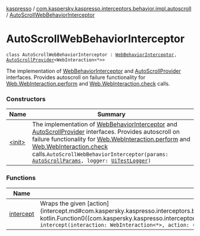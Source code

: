 [kaspresso](../../index.md) / [com.kaspersky.kaspresso.interceptors.behavior.impl.autoscroll](../index.md) / [AutoScrollWebBehaviorInterceptor](./index.md)

# AutoScrollWebBehaviorInterceptor

`class AutoScrollWebBehaviorInterceptor : `[`WebBehaviorInterceptor`](../../com.kaspersky.kaspresso.interceptors.behavior/-web-behavior-interceptor.md)`, `[`AutoScrollProvider`](../../com.kaspersky.kaspresso.autoscroll/-auto-scroll-provider/index.md)`<WebInteraction<*>>`

The implementation of [WebBehaviorInterceptor](../../com.kaspersky.kaspresso.interceptors.behavior/-web-behavior-interceptor.md) and [AutoScrollProvider](../../com.kaspersky.kaspresso.autoscroll/-auto-scroll-provider/index.md) interfaces.
Provides autoscroll on failure functionality for [Web.WebInteraction.perform](#) and [Web.WebInteraction.check](#) calls.

### Constructors

| Name | Summary |
|---|---|
| [&lt;init&gt;](-init-.md) | The implementation of [WebBehaviorInterceptor](../../com.kaspersky.kaspresso.interceptors.behavior/-web-behavior-interceptor.md) and [AutoScrollProvider](../../com.kaspersky.kaspresso.autoscroll/-auto-scroll-provider/index.md) interfaces. Provides autoscroll on failure functionality for [Web.WebInteraction.perform](#) and [Web.WebInteraction.check](#) calls.`AutoScrollWebBehaviorInterceptor(params: `[`AutoScrollParams`](../../com.kaspersky.kaspresso.params/-auto-scroll-params/index.md)`, logger: `[`UiTestLogger`](../../com.kaspersky.kaspresso.logger/-ui-test-logger.md)`)` |

### Functions

| Name | Summary |
|---|---|
| [intercept](intercept.md) | Wraps the given [action](intercept.md#com.kaspersky.kaspresso.interceptors.behavior.impl.autoscroll.AutoScrollWebBehaviorInterceptor$intercept(androidx.test.espresso.web.sugar.Web.WebInteraction((kotlin.Any)), kotlin.Function0((com.kaspersky.kaspresso.interceptors.behavior.impl.autoscroll.AutoScrollWebBehaviorInterceptor.intercept.T)))/action) invocation with the autoscrolling on failure.`fun <T> intercept(interaction: WebInteraction<*>, action: () -> T): T` |

